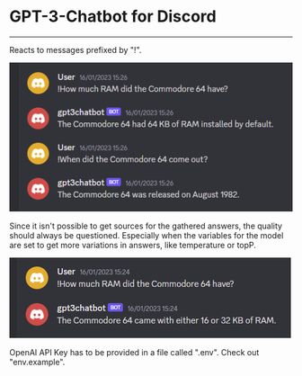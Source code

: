 # GPT-3-Chatbot for Discord

---

Reacts to messages prefixed by "!".

<img src="readme/correct.png" alt="bot answers questions correctly">

Since it isn't possible to get sources for the gathered answers, the quality should always be questioned. Especially when the variables for the model are set to get more variations in answers, like temperature or topP.

<img src="readme/false.png" alt="bot gives an incorrect answer">

OpenAI API Key has to be provided in a file called ".env". Check out "env.example".
